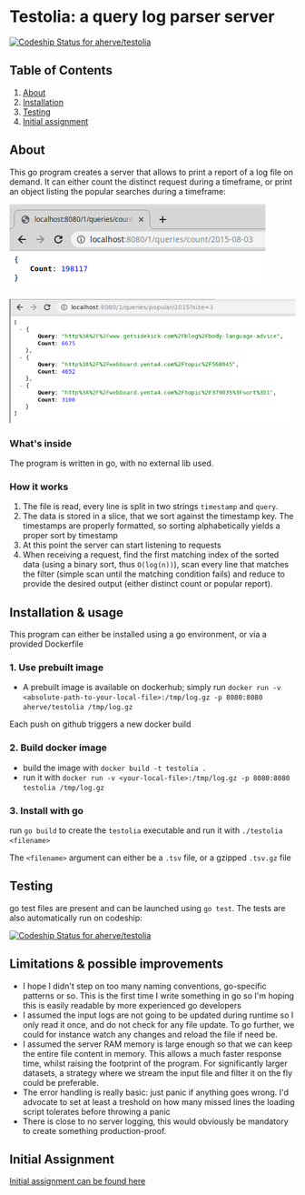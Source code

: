 Testolia: a query log parser server
===================================

[![Codeship Status for aherve/testolia](https://app.codeship.com/projects/fe608280-6a8a-0137-604a-2a010c419d6a/status?branch=master)](https://app.codeship.com/projects/346454)

## Table of Contents

1. [About](#about)
2. [Installation](#installation)
3. [Testing](#testing)
4. [Initial assignment](#initialAssignement)

## About
This go program creates a server that allows to print a report of a log file on demand. It can either count the distinct request during a timeframe, or print an object listing the popular searches during a timeframe:

![count](./assets/count.png)

![popular](./assets/popular.png)

### What's inside

The program is written in go, with no external lib used.

### How it works
 
1. The file is read, every line is split in two strings `timestamp` and `query`.
2. The data is stored in a slice, that we sort against the timestamp key. The timestamps are properly formatted, so sorting alphabetically yields a proper sort by timestamp
3. At this point the server can start listening to requests
4. When receiving a request, find the first matching index of the sorted data (using a binary sort, thus `O(log(n))`), scan every line that matches the filter (simple scan until the matching condition fails) and reduce to provide the desired output (either distinct count or popular report).

## Installation & usage
This program can either be installed using a go environment, or via a provided Dockerfile

### 1. Use prebuilt image

- A prebuilt image is available on dockerhub; simply run `docker run -v <absolute-path-to-your-local-file>:/tmp/log.gz -p 8080:8080 aherve/testolia /tmp/log.gz`

Each push on github triggers a new docker build

### 2. Build docker image

- build the image with `docker build -t testolia .`
- run it with `docker run -v <your-local-file>:/tmp/log.gz -p 8080:8080 testolia /tmp/log.gz`

### 3. Install with go
run `go build` to create the `testolia` executable and run it with `./testolia <filename>`

The `<filename>` argument can either be a `.tsv` file, or a gzipped `.tsv.gz` file
 
## Testing

go test files are present and can be launched using `go test`.
The tests are also automatically run on codeship: 

[![Codeship Status for aherve/testolia](https://app.codeship.com/projects/fe608280-6a8a-0137-604a-2a010c419d6a/status?branch=master)](https://app.codeship.com/projects/346454)

## Limitations & possible improvements

- I hope I didn't step on too many naming conventions, go-specific patterns or so. This is the first time I write something in go so I'm hoping this is easily readable by more experienced go developers
- I assumed the input logs are not going to be updated during runtime so I only read it once, and do not check for any file update. To go further, we could for instance watch any changes and reload the file if need be.
- I assumed the server RAM memory is large enough so that we can keep the entire file content in memory. This allows a much faster response time, whilst raising the footprint of the program. For significantly larger datasets, a strategy where we stream the input file and filter it on the fly could be preferable.
- The error handling is really basic: just panic if anything goes wrong. I'd advocate to set at least a treshold on how many missed lines the loading script tolerates before throwing a panic
- There is close to no server logging, this would obviously be mandatory to create something production-proof.

## Initial Assignment

[ Initial assignment can be found here ](https://gist.github.com/sfriquet/55b18848d6d58b8185bbada81c620c4a)
